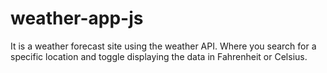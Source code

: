 # weather-app-js
 It is a weather forecast site using the weather API. Where you search for a specific location and toggle displaying the data in Fahrenheit or Celsius.

